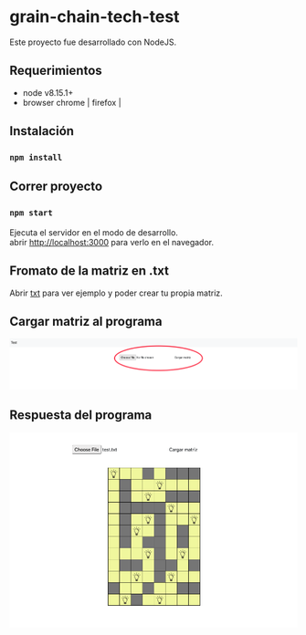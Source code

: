 # grain-chain-tech-test

Este proyecto fue desarrollado con NodeJS.
## Requerimientos
- node v8.15.1+
- browser chrome | firefox | 
## Instalación
### `npm install`

## Correr proyecto
### `npm start`

Ejecuta el servidor en el modo de desarrollo.<br />
abrir [http://localhost:3000](http://localhost:3000) para verlo en el navegador.

## Fromato de la matriz en .txt
Abrir [txt](https://github.com/gonzalo104/grain-chain-tech-test/blob/main/matriz.txt) para ver ejemplo y poder crear tu propia matriz.
## Cargar matriz al programa
![ScreenShot](/img/1.png)

## Respuesta del programa
![ScreenShot](/img/2.png)